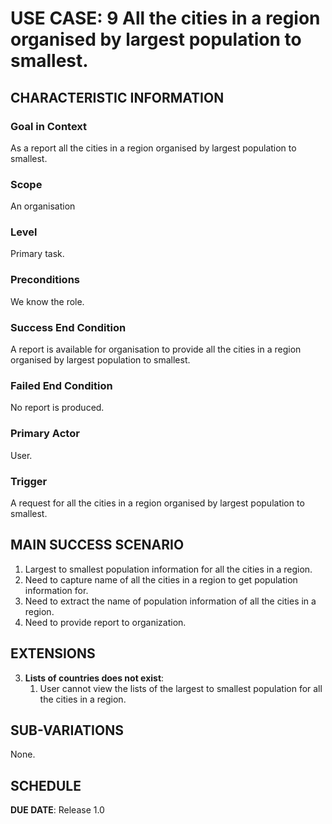 # USE CASE: 9 All the cities in a region organised by largest population to smallest.

## CHARACTERISTIC INFORMATION

### Goal in Context

As a report all the cities in a region organised by largest population to smallest.

### Scope

An organisation

### Level

Primary task.

### Preconditions

We know the role.

### Success End Condition

A report is available for organisation to provide all the cities in a region organised by largest population to smallest.

### Failed End Condition

No report is produced.

### Primary Actor

User.

### Trigger

A request for all the cities in a region organised by largest population to smallest.

## MAIN SUCCESS SCENARIO

1. Largest to smallest population information for all the cities in a region.
2. Need to capture name of all the cities in a region to get population information for.
3. Need to extract the name of population information of all the cities in a region.
4. Need to  provide report to organization.

## EXTENSIONS

3. **Lists of countries does not exist**:
    1. User cannot view the lists of the largest to smallest population for all the cities in a region.

## SUB-VARIATIONS

None.

## SCHEDULE

**DUE DATE**: Release 1.0
